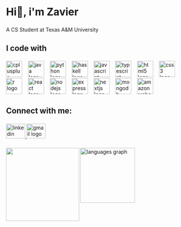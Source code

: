 <h1 align="left">Hi👋, i'm Zavier</h1>

###

<p align="left">A CS Student at Texas A&M University</p>

###

<h2 align="left">I code with</h2>

###

<div align="left">
  <img src="https://skillicons.dev/icons?i=cpp" height="44" alt="cplusplus logo"  />
  <img width="8" />
  <img src="https://skillicons.dev/icons?i=java" height="44" alt="java logo"  />
  <img width="8" />
  <img src="https://skillicons.dev/icons?i=py" height="44" alt="python logo"  />
  <img width="8" />
  <img src="https://cdn.jsdelivr.net/gh/devicons/devicon/icons/haskell/haskell-original.svg" height="44" alt="haskell logo"  />
  <img width="8" />
  <img src="https://skillicons.dev/icons?i=js" height="44" alt="javascript logo"  />
  <img width="8" />
  <img src="https://skillicons.dev/icons?i=ts" height="44" alt="typescript logo"  />
  <img width="8" />
  <img src="https://skillicons.dev/icons?i=html" height="44" alt="html5 logo"  />
  <img width="8" />
  <img src="https://skillicons.dev/icons?i=css" height="44" alt="css3 logo"  />
  <img width="8" />
  <img src="https://skillicons.dev/icons?i=r" height="44" alt="r logo"  />
  <img width="8" />
  <img src="https://skillicons.dev/icons?i=react" height="44" alt="react logo"  />
  <img width="8" />
  <img src="https://skillicons.dev/icons?i=nodejs" height="44" alt="nodejs logo"  />
  <img width="8" />
  <img src="https://skillicons.dev/icons?i=express" height="44" alt="express logo"  />
  <img width="8" />
  <img src="https://skillicons.dev/icons?i=nextjs" height="44" alt="nextjs logo"  />
  <img width="8" />
  <img src="https://skillicons.dev/icons?i=mongodb" height="44" alt="mongodb logo"  />
  <img width="8" />
  <img src="https://skillicons.dev/icons?i=aws" height="44" alt="amazonwebservices logo"  />
</div>

###

<h2 align="left">Connect with me:</h2>

###

<div align="left">
  <a href="https://www.linkedin.com/in/zvegayu/" target="_blank">
    <img src="https://raw.githubusercontent.com/maurodesouza/profile-readme-generator/master/src/assets/icons/social/linkedin/default.svg" width="52" height="40" alt="linkedin logo"  />
  </a>
  <a href="mailto::vegayuz@gmail.com" target="_blank">
    <img src="https://raw.githubusercontent.com/maurodesouza/profile-readme-generator/master/src/assets/icons/social/gmail/default.svg" width="52" height="40" alt="gmail logo"  />
  </a>
</div>

###

<img align="left" height="200" src="https://tr.rbxcdn.com/180DAY-d2aa8b558f4c73dc77ab184210a56788/420/420/Hat/Webp/noFilter"  />

###

<div align="left">
  <img src="https://github-readme-stats.vercel.app/api/top-langs?username=zavayu&locale=en&hide_title=false&layout=compact&card_width=320&langs_count=8&theme=dracula&hide_border=false&order=2" height="150" alt="languages graph"  />
</div>

###
